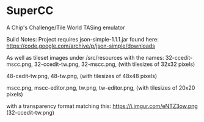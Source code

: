 # SuperCC
A Chip's Challenge/Tile World TASing emulator

Build Notes: Project requires json-simple-1.1.1.jar found here: https://code.google.com/archive/p/json-simple/downloads

As well as tileset images under /src/resources with the names:
32-ccedit-mscc.png,
32-ccedit-tw.png,
32-mscc.png, (with tilesizes of 32x32 pixels)

48-cedit-tw.png,
48-tw.png, (with tilesizes of 48x48 pixels)

mscc.png,
mscc-editor.png,
tw.png,
tw-editor.png, (with tilesizes of 20x20 pixels)

with a transparency format matching this: https://i.imgur.com/eNTZ3ow.png (32-ccedit-tw.png)
